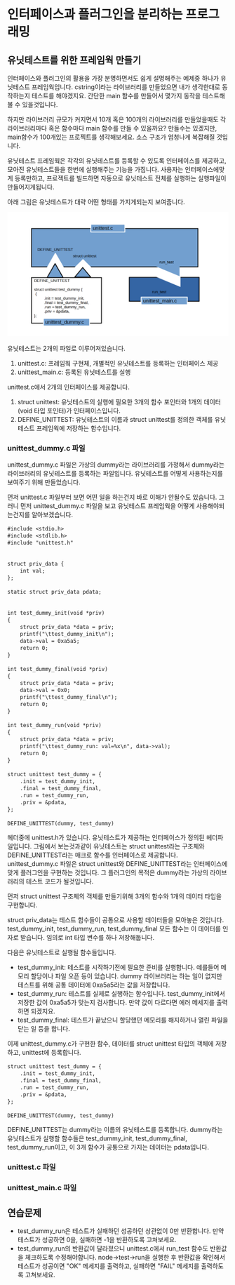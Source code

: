 # 인터페이스과 플러그인을 분리하는 프로그래밍

## 유닛테스트를 위한 프레임웍 만들기

인터페이스와 플러그인의 활용을 가장 분명하면서도 쉽게 설명해주는 예제중 하나가 유닛테스트 프레임웍입니다.
cstring이라는 라이브러리를 만들었으면 내가 생각한대로 동작하는지 테스트를 해야겠지요.
간단한 main 함수를 만들어서 몇가지 동작을 테스트해볼 수 있을것입니다.

하지만 라이브러리 규모가 커지면서 10개 혹은 100개의 라이브러리를 만들었을때도 각 라이브러리마다 혹은 함수마다 main 함수를 만들 수 있을까요?
만들수는 있겠지만, main함수가 100개있는 프로젝트를 생각해보세요.
소스 구조가 엄청나게 복잡해질 것입니다.

유닛테스트 프레임웍은 각각의 유닛테스트를 등록할 수 있도록 인터페이스를 제공하고, 모아진 유닛테스트들을 한번에 실행해주는 기능을 가집니다.
사용자는 인터페이스에맞게 등록만하고, 프로젝트를 빌드하면 자동으로 유닛테스트 전체를 실행하는 실행파일이 만들어지게됩니다.

아래 그림은 유닛테스트가 대략 어떤 형태를 가지게되는지 보여줍니다.

![unittest interface and dummy plugin](/unittest_dummy.png)

유닛테스트는 2개의 파일로 이루어져있습니다.
1. unittest.c: 프레임웍 구현체, 개별적인 유닛테스트를 등록하는 인터페이스 제공
2. unittest_main.c: 등록된 유닛테스트를 실행

unittest.c에서 2개의 인터페이스를 제공합니다.
1. struct unittest: 유닛테스트의 실행에 필요한 3개의 함수 포인터와 1개의 데이터(void 타입 포인터)가 인터페이스입니다.
1. DEFINE_UNITTEST: 유닛테스트의 이름과 struct unittest를 정의한 객체를 유닛테스트 프레임웍에 저장하는 함수입니다.

### unittest_dummy.c 파일

unittest_dummy.c 파일은 가상의 dummy라는 라이브러리를 가정해서 dummy라는 라이브러리의 유닛테스트를 등록하는 파일입니다.
유닛테스트를 어떻게 사용하는지를 보여주기 위해 만들었습니다.

먼저 unittest.c 파일부터 보면 어떤 일을 하는건지 바로 이해가 안될수도 있습니다.
그러니 먼저 unittest_dummy.c 파일을 보고 유닛테스트 프레임웍을 어떻게 사용해야되는건지를 알아보겠습니다.

```
#include <stdio.h>
#include <stdlib.h>
#include "unittest.h"


struct priv_data {
	int val;
};

static struct priv_data pdata;


int test_dummy_init(void *priv)
{
	struct priv_data *data = priv;
	printf("\ttest_dummy_init\n");
	data->val = 0xa5a5;
	return 0;
}

int test_dummy_final(void *priv)
{
	struct priv_data *data = priv;
	data->val = 0x0;
	printf("\ttest_dummy_final\n");
	return 0;
}

int test_dummy_run(void *priv)
{
	struct priv_data *data = priv;
	printf("\ttest_dummy_run: val=%x\n", data->val);
	return 0;
}

struct unittest test_dummy = {
	.init = test_dummy_init,
	.final = test_dummy_final,
	.run = test_dummy_run,
	.priv = &pdata,
};

DEFINE_UNITTEST(dummy, test_dummy)
```
헤더중에 unittest.h가 있습니다.
유닛테스트가 제공하는 인터페이스가 정의된 헤더파일입니다.
그림에서 보는것과같이 유닛테스트는 struct unittest라는 구조체와 DEFINE_UNITTEST라는 매크로 함수를 인터페이스로 제공합니다.
unittest_dummy.c 파일은 struct unittest와 DEFINE_UNITTEST라는 인터페이스에 맞게 플러그인을 구현하는 것입니다.
그 플러그인의 목적은 dummy라는 가상의 라이브러리의 테스트 코드가 될것입니다.

먼저 struct unittest 구조체의 객체를 만들기위해 3개의 함수와 1개의 데이터 타입을 구현합니다.

struct priv_data는 테스트 함수들이 공통으로 사용할 데이터들을 모아놓은 것입니다. test_dummy_init, test_dummy_run, test_dummy_final 모든 함수는 이 데이터를 인자로 받습니다. 
임의로 int 타입 변수를 하나 저장해둡니다.

다음은 유닛테스트로 실행될 함수들입니다.
* test_dummy_init: 테스트를 시작하기전에 필요한 준비를 실행합니다. 예를들어 메모리 할당이나 파일 오픈 등이 있습니다. dummy 라이브러리는 하는 일이 없지만 테스트를 위해 공통 데이터에 0xa5a5라는 값을 저장합니다.
* test_dummy_run: 테스트를 실제로 실행하는 함수입니다. test_dummy_init에서 저장한 값이 0xa5a5가 맞는지 검사합니다. 만약 값이 다르다면 에러 메세지를 출력하면 되겠지요.
* test_dummy_final: 테스트가 끝났으니 할당했던 메모리를 해지하거나 열린 파일을 닫는 일 등을 합니다.

이제 unittest_dummy.c가 구현한 함수, 데이터를 struct unittest 타입의 객체에 저장하고, unittest에 등록합니다.
```
struct unittest test_dummy = {
	.init = test_dummy_init,
	.final = test_dummy_final,
	.run = test_dummy_run,
	.priv = &pdata,
};

DEFINE_UNITTEST(dummy, test_dummy)
```

DEFINE_UNITTEST는 dummy라는 이름의 유닛테스트를 등록합니다. dummy라는 유닛테스트가 실행할 함수들은 test_dummy_init, test_dummy_final, test_dummy_run이고, 이 3개 함수가 공통으로 가지는 데이터는 pdata입니다.

### unittest.c 파일



### unittest_main.c 파일



## 연습문제

* test_dummy_run은 테스트가 실패하던 성공하던 상관없이 0만 반환합니다. 만약 테스트가 성공하면 0을, 실패하면 -1을 반환하도록 고쳐보세요.
* test_dummy_run의 반환값이 달라졌으니 unittest.c에서 run_test 함수도 반환값을 체크하도록 수정해야합니다. node->test->run을 실행한 후 반환값을 확인해서 테스트가 성공이면 "OK" 메세지를 출력하고, 실패하면 "FAIL" 메세지를 출력하도록 고쳐보세요.


